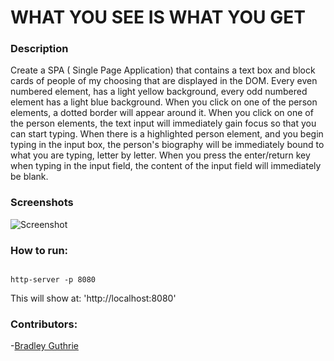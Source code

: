 # WHAT YOU SEE IS WHAT YOU GET

### Description
Create a SPA ( Single Page Application) that contains a text box and block cards of people of my choosing that are displayed in the DOM. Every even numbered element, has a light yellow background, every odd numbered element has a light blue background. When you click on one of the person elements, a dotted border will appear around it.  When you click on one of the person elements, the text input will immediately gain focus so that you can start typing.  When there is a highlighted person element, and you begin typing in the input box, the person's biography will be immediately bound to what you are typing, letter by letter.  When you press the enter/return key when typing in the input field, the content of the input field will immediately be blank. 

### Screenshots
![Screenshot](https://github.com/guthb/SP_JS_EVENT_LISTENERS_WYSIWYG/img/WYSIWYG.png)




### How to run:
```

http-server -p 8080
```

This will show at:
'http://localhost:8080'

### Contributors:
-[Bradley Guthrie](https://github.com/guthb)
